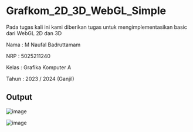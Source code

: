 # Grafkom_2D_3D_WebGL_Simple
Pada tugas kali ini kami diberikan tugas untuk mengimplementasikan basic dari WebGL 2D dan 3D 

Nama    : M Naufal Badruttamam

NRP     : 5025211240

Kelas   : Grafika Komputer A

Tahun   : 2023 / 2024 (Ganjil)

## Output 
![image](https://github.com/Caknoooo/Grafkom_2D_3D_WebGL_Simple/assets/92671053/c167a989-dc47-4bf7-98d5-d754c93069b1)

![image](https://github.com/Caknoooo/Grafkom_2D_3D_WebGL_Simple/assets/92671053/a676c737-b760-45aa-9d53-6ec99aff1407)

